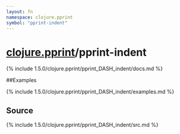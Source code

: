 ```yaml
---
layout: fn
namespace: clojure.pprint
symbol: "pprint-indent"
---
```


# [clojure.pprint](../)/pprint-indent

{% include 1.5.0/clojure.pprint/pprint_DASH_indent/docs.md %}

##Examples

{% include 1.5.0/clojure.pprint/pprint_DASH_indent/examples.md %}
## Source
{% include 1.5.0/clojure.pprint/pprint_DASH_indent/src.md %}

